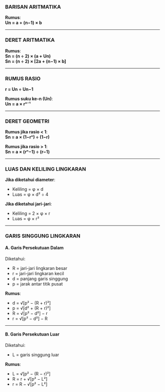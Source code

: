 
### BARISAN ARITMATIKA  
**Rumus**:  
**Un = a + (n−1) × b**

---

### DERET ARITMATIKA  
**Rumus**:  
**Sn = (n ÷ 2) × (a + Un)**  
**Sn = (n ÷ 2) × [2a + (n−1) × b]**

---

### RUMUS RASIO  
**r = Un ÷ Un−1**  

**Rumus suku ke-n (Un)**:  
**Un = a × rⁿ⁻¹**

---

### DERET GEOMETRI  
**Rumus jika rasio < 1**:  
**Sn = a × (1−rⁿ) ÷ (1−r)**  

**Rumus jika rasio > 1**:  
**Sn = a × (rⁿ−1) ÷ (r−1)**

---

### LUAS DAN KELILING LINGKARAN  

**Jika diketahui diameter**:  
- Keliling = φ × d  
- Luas = φ × d² ÷ 4  

**Jika diketahui jari-jari**:  
- Keliling = 2 × φ × r  
- Luas = φ × r²  

---

### GARIS SINGGUNG LINGKARAN  

#### A. Garis Persekutuan Dalam  
Diketahui:  
- R = jari-jari lingkaran besar  
- r = jari-jari lingkaran kecil  
- d = panjang garis singgung  
- p = jarak antar titik pusat  

**Rumus**:  
- d = √[p² − (R + r)²]  
- p = √[d² + (R + r)²]  
- R = √[p² − d²] − r  
- r = √[p² − d²] − R  

---

#### B. Garis Persekutuan Luar  
Diketahui:  
- L = garis singgung luar  

**Rumus**:  
- L = √[p² − (R − r)²]  
- R = r + √[p² − L²]  
- r = R − √[p² − L²]
